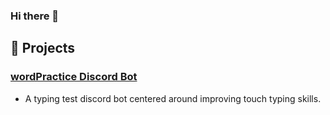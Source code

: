 ### Hi there 👋
## 🔭 Projects
### [wordPractice Discord Bot](https://top.gg/bot/743183681182498906)
- A typing test discord bot centered around improving touch typing skills. 

